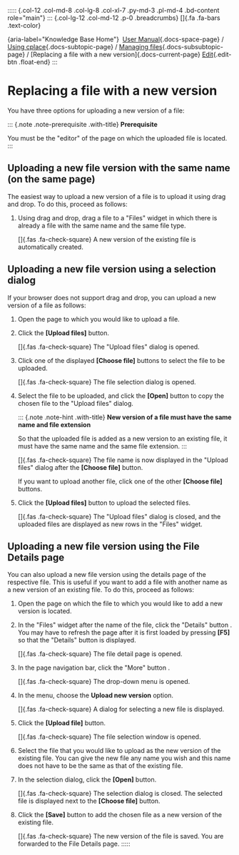 ::::: {.col-12 .col-md-8 .col-lg-8 .col-xl-7 .py-md-3 .pl-md-4 .bd-content role="main"}
::: {.col-lg-12 .col-md-12 .p-0 .breadcrumbs}
[]{.fa .fa-bars .text-color}

[](https://docs.cplace.io/){aria-label="Knowledge Base Home"}  [User
Manual](/user-manual-en/){.docs-space-page} / [Using
cplace](/user-manual-en/cplace-anwenden/){.docs-subtopic-page} /
[Managing
files](/user-manual-en/cplace-anwenden/dateien-verwalten/){.docs-subsubtopic-page}
/ [Replacing a file with a new version]{.docs-current-page} [
Edit](https://github.com/collaborationfactory/cplace-doc-user-enu/blob/release/25.2/cplace-anwenden/dateien-verwalten/datei-durch-neue-version-ersetzen.md){.edit-btn
.float-end}
:::

# Replacing a file with a new version

You have three options for uploading a new version of a file:

::: {.note .note-prerequisite .with-title}
**Prerequisite**

You must be the "editor" of the page on which the uploaded file is
located.
:::

## Uploading a new file version with the same name (on the same page)

The easiest way to upload a new version of a file is to upload it using
drag and drop. To do this, proceed as follows:

1.  Using drag and drop, drag a file to a "Files" widget in which there
    is already a file with the same name and the same file type.

    []{.fas .fa-check-square} A new version of the existing file is
    automatically created.

## Uploading a new file version using a selection dialog

If your browser does not support drag and drop, you can upload a new
version of a file as follows:

1.  Open the page to which you would like to upload a file.

2.  Click the **\[Upload files\]** button.

    []{.fas .fa-check-square} The "Upload files" dialog is opened.

3.  Click one of the displayed **\[Choose file\]** buttons to select the
    file to be uploaded.

    []{.fas .fa-check-square} The file selection dialog is opened.

4.  Select the file to be uploaded, and click the **\[Open\]** button to
    copy the chosen file to the "Upload files" dialog.

    ::: {.note .note-hint .with-title}
    **New version of a file must have the same name and file extension**

    So that the uploaded file is added as a new version to an existing
    file, it must have the same name and the same file extension.
    :::

    []{.fas .fa-check-square} The file name is now displayed in the
    "Upload files" dialog after the **\[Choose file\]** button.

    If you want to upload another file, click one of the other
    **\[Choose file\]** buttons.

5.  Click the **\[Upload files\]** button to upload the selected files.

    []{.fas .fa-check-square} The "Upload files" dialog is closed, and
    the uploaded files are displayed as new rows in the "Files" widget.

## Uploading a new file version using the File Details page

You can also upload a new file version using the details page of the
respective file. This is useful if you want to add a file with another
name as a new version of an existing file. To do this, proceed as
follows:

1.  Open the page on which the file to which you would like to add a new
    version is located.

2.  In the "Files" widget after the name of the file, click the
    "Details" button . You may have to refresh the page after it is
    first loaded by pressing **\[F5\]** so that the "Details" button is
    displayed.

    []{.fas .fa-check-square} The file detail page is opened.

3.  In the page navigation bar, click the "More" button .

    []{.fas .fa-check-square} The drop-down menu is opened.

4.  In the menu, choose the **Upload new version** option.

    []{.fas .fa-check-square} A dialog for selecting a new file is
    displayed.

5.  Click the **\[Upload file\]** button.

    []{.fas .fa-check-square} The file selection window is opened.

6.  Select the file that you would like to upload as the new version of
    the existing file. You can give the new file any name you wish and
    this name does not have to be the same as that of the existing file.

7.  In the selection dialog, click the **\[Open\]** button.

    []{.fas .fa-check-square} The selection dialog is closed. The
    selected file is displayed next to the **\[Choose file\]** button.

8.  Click the **\[Save\]** button to add the chosen file as a new
    version of the existing file.

    []{.fas .fa-check-square} The new version of the file is saved. You
    are forwarded to the File Details page.
:::::
